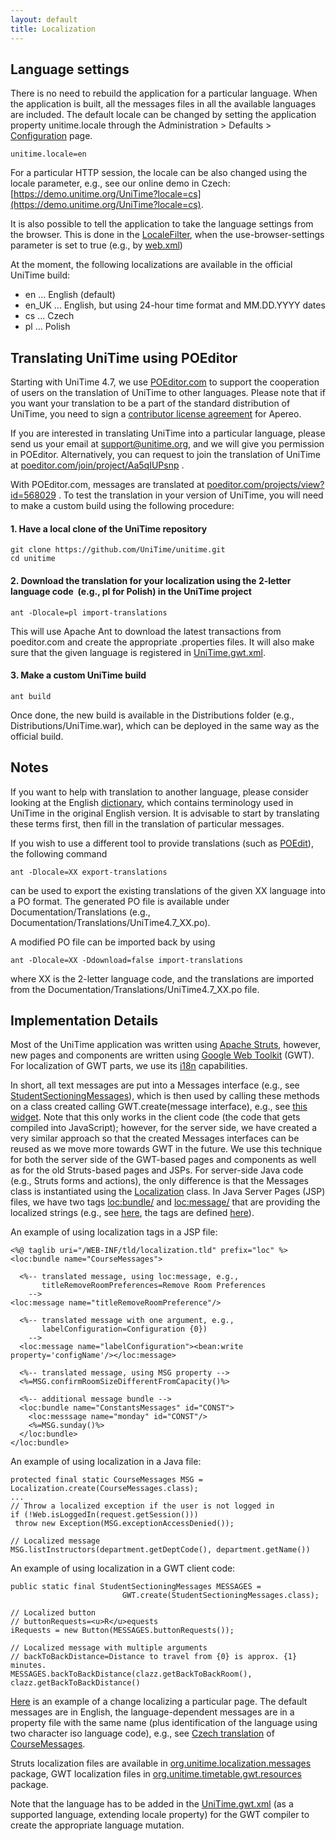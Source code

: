 ```yaml
---
layout: default
title: Localization
---
```



## Language settings

There is no need to rebuild the application for a particular language. When the application is built, all the messages files in all the available languages are included. The default locale can be changed by setting the application property unitime.locale through the Administration > Defaults > [Configuration](application-configuration) page.
```
unitime.locale=en
```

For a particular HTTP session, the locale can be also changed using the locale parameter, e.g., see our online demo in Czech: [https://demo.unitime.org/UniTime?locale=cs](https://demo.unitime.org/UniTime?locale=cs).

It is also possible to tell the application to take the language settings from the browser. This is done in the [LocaleFilter](https://github.com/UniTime/unitime/blob/master/JavaSource/org/unitime/timetable/filter/LocaleFilter.java), when the use-browser-settings parameter is set to true (e.g., by [web.xml](https://github.com/UniTime/unitime/blob/master/WebContent/WEB-INF/web.xml#L248))

At the moment, the following localizations are available in the official UniTime build:

* en ... English (default)
* en_UK ... English, but using 24-hour time format and MM.DD.YYYY dates
* cs ... Czech
* pl ... Polish

## Translating UniTime using POEditor

Starting with UniTime 4.7, we use [POEditor.com](https://poeditor.com/projects/view?id=568029) to support the cooperation of users on the translation of UniTime to other languages. Please note that if you want your translation to be a part of the standard distribution of UniTime, you need to sign a [contributor license agreement](https://www.unitime.org/uct_license.php) for Apereo.

If you are interested in translating UniTime into a particular language, please send us your email at [support@unitime.org](mailto:support@unitime.org), and we will give you permission in POEditor. Alternatively, you can request to join the translation of UniTime at [poeditor.com/join/project/Aa5qIUPsnp](https://poeditor.com/join/project/Aa5qIUPsnp) .

With POEditor.com, messages are translated at [poeditor.com/projects/view?id=568029](https://poeditor.com/projects/view?id=568029) . To test the translation in your version of UniTime, you will need to make a custom build using the following procedure:

#### 1. Have a local clone of the UniTime repository

```
git clone https://github.com/UniTime/unitime.git
cd unitime
```

#### 2. Download the translation for your localization using the 2-letter language code  (e.g., pl for Polish) in the UniTime project

```
ant -Dlocale=pl import-translations
```

This will use Apache Ant to download the latest transactions from poeditor.com and create the appropriate .properties files. It will also make sure that the given language is registered in [UniTime.gwt.xml](https://github.com/UniTime/unitime/blob/master/JavaSource/org/unitime/timetable/gwt/UniTime.gwt.xml#L31).

#### 3. Make a custom UniTime build

```
ant build
```

Once done, the new build is available in the Distributions folder (e.g., Distributions/UniTime.war), which can be deployed in the same way as the official build.

## Notes

If you want to help with translation to another language, please consider looking at the English [dictionary](university-timetabling-application-dictionary), which contains terminology used in UniTime in the original English version. It is advisable to start by translating these terms first, then fill in the translation of particular messages.

If you wish to use a different tool to provide translations (such as [POEdit](https://poedit.net/)), the following command
```
ant -Dlocale=XX export-translations
```

can be used to export the existing translations of the given XX language into a PO format. The generated PO file is available under Documentation/Translations (e.g., Documentation/Translations/UniTime4.7_XX.po).

A modified PO file can be imported back by using
```
ant -Dlocale=XX -Ddownload=false import-translations
```

where XX is the 2-letter language code, and the translations are imported from the Documentation/Translations/UniTime4.7_XX.po file.

## Implementation Details

Most of the UniTime application was written using [Apache Struts](http://struts.apache.org/), however, new pages and components are written using [Google Web Toolkit](http://code.google.com/webtoolkit/) (GWT). For localization of GWT parts, we use its [i18n](http://code.google.com/webtoolkit/doc/latest/tutorial/i18n.html) capabilities.

In short, all text messages are put into a Messages interface (e.g., see [StudentSectioningMessages](https://github.com/UniTime/unitime/blob/master/JavaSource/org/unitime/timetable/gwt/resources/StudentSectioningMessages.java)), which is then used by calling these methods on a class created calling GWT.create(message interface), e.g., see [this widget](https://github.com/UniTime/unitime/blob/master/JavaSource/org/unitime/timetable/gwt/client/sectioning/StudentSectioningWidget.java). Note that this only works in the client code (the code that gets compiled into JavaScript); however, for the server side, we have created a very similar approach so that the created Messages interfaces can be reused as we move more towards GWT in the future. We use this technique for both the server side of the GWT-based pages and components as well as for the old Struts-based pages and JSPs. For server-side Java code (e.g., Struts forms and actions), the only difference is that the Messages class is instantiated using the [Localization](https://github.com/UniTime/unitime/blob/master/JavaSource/org/unitime/localization/impl/Localization.java) class. In Java Server Pages (JSP) files, we have two tags <loc:bundle/> and <loc:message/> that are providing the localized strings (e.g., see [here](https://github.com/UniTime/unitime/blob/master/WebContent/user/classEdit.jsp#L118), the tags are defined [here](https://github.com/UniTime/unitime/blob/master/WebContent/WEB-INF/tld/localization.tld)).

An example of using localization tags in a JSP file:
```
<%@ taglib uri="/WEB-INF/tld/localization.tld" prefix="loc" %>
<loc:bundle name="CourseMessages">

  <%-- translated message, using loc:message, e.g.,
       titleRemoveRoomPreferences=Remove Room Preferences
    -->
<loc:message name="titleRemoveRoomPreference"/>

  <%-- translated message with one argument, e.g.,
       labelConfiguration=Configuration {0})
    -->
  <loc:message name="labelConfiguration"><bean:write property='configName'/></loc:message>

  <%-- translated message, using MSG property -->
  <%=MSG.confirmRoomSizeDifferentFromCapacity()%>

  <%-- additional message bundle -->
  <loc:bundle name="ConstantsMessages" id="CONST">
    <loc:messsage name="monday" id="CONST"/>
    <%=MSG.sunday()%>
  </loc:bundle>
</loc:bundle>
```

An example of using localization in a Java file:
```
protected final static CourseMessages MSG = Localization.create(CourseMessages.class);
...
// Throw a localized exception if the user is not logged in
if (!Web.isLoggedIn(request.getSession()))
 throw new Exception(MSG.exceptionAccessDenied());

// Localized message
MSG.listInstructors(department.getDeptCode(), department.getName())
```

An example of using localization in a GWT client code:
```
public static final StudentSectioningMessages MESSAGES =
                         GWT.create(StudentSectioningMessages.class);

// Localized button
// buttonRequests=<u>R</u>equests
iRequests = new Button(MESSAGES.buttonRequests());

// Localized message with multiple arguments
// backToBackDistance=Distance to travel from {0} is approx. {1} minutes. 
MESSAGES.backToBackDistance(clazz.getBackToBackRoom(), clazz.getBackToBackDistance()
```
[Here](https://github.com/UniTime/unitime/commit/ffb47dd70f2df752f45f7c2170da6b0f3b7633c2) is an example of a change localizing a particular page. The default messages are in English, the language-dependent messages are in a property file with the same name (plus identification of the language using two character iso language code), e.g., see [Czech translation](https://github.com/UniTime/unitime/blob/master/JavaSource/org/unitime/localization/messages/CourseMessages_cs.properties) of [CourseMessages](https://github.com/UniTime/unitime/blob/master/JavaSource/org/unitime/localization/messages/CourseMessages.java).

Struts localization files are available in [org.unitime.localization.messages](https://github.com/UniTime/unitime/blob/master/JavaSource/org/unitime/localization/messages) package, GWT localization files in [org.unitime.timetable.gwt.resources](https://github.com/UniTime/unitime/blob/master/JavaSource/org/unitime/#unitime%2Ftimetable%2Fgwt%2Fresources) package.

Note that the language has to be added in the [UniTime.gwt.xml](https://github.com/UniTime/unitime/blob/master/JavaSource/org/unitime/timetable/gwt/UniTime.gwt.xml#L31) (as a supported language, extending locale property) for the GWT compiler to create the appropriate language mutation.
